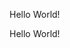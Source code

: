 <HTML>
<HEAD>
<TITLE>
  </TITLE>
</HEAD>
<BODY>
<p> Hello World!</p>
<P> Hello World!</P>
</BODY>
</HTML>
